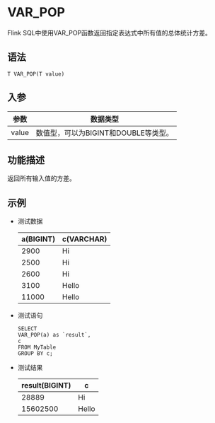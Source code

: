 # VAR\_POP

Flink SQL中使用VAR\_POP函数返回指定表达式中所有值的总体统计方差。

## 语法

```
T VAR_POP(T value)
```

## 入参

|参数|数据类型|
|--|----|
|value|数值型，可以为BIGINT和DOUBLE等类型。|

## 功能描述

返回所有输入值的方差。

## 示例

-   测试数据

    |a\(BIGINT\)|c\(VARCHAR\)|
    |-----------|------------|
    |2900|Hi|
    |2500|Hi|
    |2600|Hi|
    |3100|Hello|
    |11000|Hello|

-   测试语句

    ```
    SELECT 
    VAR_POP(a) as `result`,
    c
    FROM MyTable
    GROUP BY c;
    ```

-   测试结果

    |result\(BIGINT\)|c|
    |----------------|--|
    |28889|Hi|
    |15602500|Hello|


